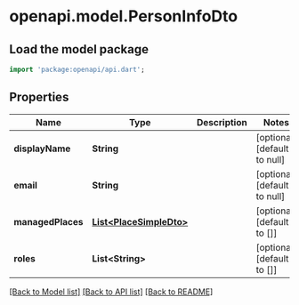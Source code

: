 # openapi.model.PersonInfoDto

## Load the model package
```dart
import 'package:openapi/api.dart';
```

## Properties
Name | Type | Description | Notes
------------ | ------------- | ------------- | -------------
**displayName** | **String** |  | [optional] [default to null]
**email** | **String** |  | [optional] [default to null]
**managedPlaces** | [**List&lt;PlaceSimpleDto&gt;**](PlaceSimpleDto.md) |  | [optional] [default to []]
**roles** | **List&lt;String&gt;** |  | [optional] [default to []]

[[Back to Model list]](../README.md#documentation-for-models) [[Back to API list]](../README.md#documentation-for-api-endpoints) [[Back to README]](../README.md)


